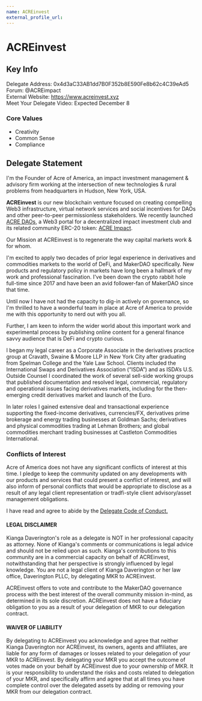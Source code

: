 ```yaml
---
name: ACREinvest
external_profile_url:
---
```


# ACREinvest

## Key Info

Delegate Address: 0x4d3aC33AB1dd7B0F352b8E590Fe8b62c4C39eAd5  
Forum: @ACREimpact  
External Website: https://www.acreinvest.xyz  
Meet Your Delegate Video: Expected December 8

### Core Values

* Creativity
* Common Sense
* Compliance

## Delegate Statement

I'm the Founder of Acre of America, an impact investment management & advisory firm working at the intersection of new technologies & rural problems from headquarters in Hudson, New York, USA. 

**ACREinvest** is our new blockchain venture focused on creating compelling Web3 infrastructure, virtual network services and social incentives for DAOs and other peer-to-peer permissionless stakeholders. We recently launched [ACRE DAOs](https://www.acredaos.com/), a Web3 portal for a decentralized impact investment club and its related community ERC-20 token: [ACRE Impact](https://etherscan.io/token/0x77dDA3913e57F1879eF2FFb4cC339E670deEe67c).

Our Mission at ACREinvest is to regenerate the way capital markets work & for whom.

I'm excited to apply two decades of prior legal experience in derivatives and commodities markets to the world of DeFi, and MakerDAO specifically. New products and regulatory policy in markets have long been a hallmark of my work and professional fascination. I've been down the crypto rabbit hole full-time since 2017 and have been an avid follower-fan of MakerDAO since that time. 

Until now I have not had the capacity to dig-in actively on governance, so I'm thrilled to have a wonderful team in place at Acre of America to provide me with this opportunity to nerd out with you all. 

Further, I am keen to inform the wider world about this important work and experimental process by  publishing online content for a general finance savvy audience that is DeFi and crypto curious.

I began my legal career as a Corporate Associate in the derivatives practice group at Cravath, Swaine & Moore LLP in New York City after graduating from Spelman College and the Yale Law School. Clients included the International Swaps and Derivatives Association (“ISDA”) and as ISDA’s U.S. Outside Counsel I coordinated the work of several sell-side working groups that published documentation and resolved legal, commercial, regulatory and operational issues facing derivatives markets, including for the then-emerging credit derivatives market and launch of the Euro. 

In later roles I gained extensive deal and transactional experience supporting the fixed-income derivatives, currencies/FX, derivatives prime brokerage and energy trading businesses at Goldman Sachs; derivatives and physical commodities trading at Lehman Brothers; and global commodities merchant trading businesses at Castleton Commodities International. 

### Conflicts of Interest

Acre of America does not have any significant conflicts of interest at this time. I pledge to keep the community updated on any developments with our products and services that could present a conflict of interest, and will also inform of personal conflicts that would be appropriate to disclose as a result of any legal client representation or tradfi-style client advisory/asset management obligations.

I have read and agree to abide by the [Delegate Code of Conduct. ](https://forum.makerdao.com/t/recognised-delegate-code-of-conduct/9384)

#### LEGAL DISCLAIMER

Kianga Daverington's role as a delegate is NOT in her professional capacity as attorney. None of Kianga's comments or communications is legal advice and should not be relied upon as such. Kianga's contributions to this community are in a commercial capacity on behalf of ACREinvest, notwithstanding that her perspective is strongly influenced by legal knowledge. You are not a legal client of Kianga Daverington or her law office, Daverington PLLC, by delegating MKR to ACREinvest.

ACREinvest offers to vote and contribute to the MakerDAO governance process with the best interest of the overall community mission in-mind, as determined in its sole discretion. ACREinvest does not have a fiduciary obligation to you as a result of your delegation of MKR to our delegation contract.

#### WAIVER OF LIABILITY

By delegating to ACREinvest you acknowledge and agree that neither Kianga Daverington nor ACREinvest, its owners, agents and affiliates, are liable for any form of damages or losses related to your delegation of your MKR to ACREinvest. By delegating your MKR you accept the outcome of votes made on your behalf by ACREinvest due to your ownership of MKR. It is your responsibility to understand the risks and costs related to delegation of your MKR, and specifically affirm and agree that at all times you have complete control over the delegated assets by adding or removing your MKR from our delegation contract.

